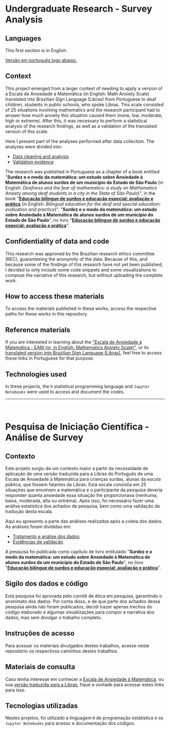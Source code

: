 # Undergraduate Research - Survey Analysis
  ## Languages
  This first section is in English. 
  
  [Versão em português logo abaixo.](#portuguese)
  
  ## Context
  This project emerged from a larger context of needing to apply a version of a Escala de Ansiedade à Matemática (in English: Math Anxiety Scale) translated into Brazilian Sign Language (Libras) from Portuguese to deaf children, students in public schools, who spoke Libras. This scale consisted of 25 situations involving mathematics and the research participant had to answer how much anxiety this situation caused them (none, low, moderate, high or extreme). After this, it was necessary to perform a statistical analysis of the research findings, as well as a validation of the translated version of this scale.

Here I present part of the analyses performed after data collection. The analyses were divided into:
- [Data cleaning and analysis](./cleaning-and-analysis/)
- [Validation evidence](./validation-evidences/)

The research was published in Portuguese as a chapter of a book entitled "**Surdez e o medo da matemática: um estudo sobre Ansiedade à Matemática de alunos surdos de um município do Estado de São Paulo** (in English: *Deafness and the fear of mathematics: a study on Mathematics Anxiety among deaf students in a city in the State of São Paulo*)", in the book "**[Educação bilíngue de surdos e educação especial: avaliação e prática](https://editoradecastro.com.br/produto/educacao-bilingue-de-surdos-e-educacao-especial-avaliacao-e-pratica/)** (in English: *Bilingual education for the deaf and special education: evaluation and practice*)".
"**Surdez e o medo da matemática: um estudo sobre Ansiedade à Matemática de alunos surdos de um município do Estado de São Paulo**", no livro "**[Educação bilíngue de surdos e educação especial: avaliação e prática](https://editoradecastro.com.br/produto/educacao-bilingue-de-surdos-e-educacao-especial-avaliacao-e-pratica/)**".
  
  ## Confidentiality of data and code
This research was approved by the Brazilian research ethics committee (REC), guaranteeing the anonymity of the data. Because of this, and because some of the findings of this research have not yet been published, I decided to only include some code snippets and some visualizations to compose the narrative of this research, but without uploading the complete work.
  
  ## How to access these materials
 To access the materials published in these works, access the respective paths for these works in this repository.

 ## Reference materials
If you are interested in learning about the ["Escala de Ansiedade à Matemática - EAM (or, in English: Mathematics Anxiety Scale)"](https://repositorio.ufscar.br/bitstream/handle/ufscar/8416/TeseACM.pdf?sequence=1&isAllowed=y), or its [translated version into Brazilian Sign Language (Libras)](https://repositorio.ufscar.br/handle/ufscar/14164?show=full), feel free to access these links in Portuguese for that purpose.
  
  ## Technologies used
 In these projects, the ```R``` statistical programming language and ```Jupyter Notebooks``` were used to access and document the codes.
  
  ____
  <br>
  
  # <p id="portuguese">Pesquisa de Iniciação Científica - Análise de Survey</p>
  ## Contexto
  Este projeto surgiu de um contexto maior a partir da necessidade de aplicação de uma versão traduzida para a Libras do Português de uma Escala de Ansiedade à Matemática para crianças surdas, alunas da escola pública, que fossem falantes da Libras. Esta escala consistia em 25 situações que envolvem a matemática e o participante da pesquisa deveria responder quanta ansiedade essa situação lhe proporcionava (nenhuma, baixa, moderada, alta ou extrema). Após isso, foi necessário fazer uma análise estatística dos achados de pesquisa, bem como uma validação da tradução desta escala.

  Aqui eu apresento a parte das análises realizadas após a coleta dos dados. As análises foram divididas em:
  - [Tratamento e análise dos dados](./cleaning-and-analysis/)
  - [Evidências de validação](./validation-evidences/)
  
  A pesquisa foi publicada como capítulo de livro entitulado "**Surdez e o medo da matemática: um estudo sobre Ansiedade à Matemática de alunos surdos de um município do Estado de São Paulo**", no livro "**[Educação bilíngue de surdos e educação especial: avaliação e prática](https://editoradecastro.com.br/produto/educacao-bilingue-de-surdos-e-educacao-especial-avaliacao-e-pratica/)**".
  
  ## Sigilo dos dados e código
Está pesquisa foi aprovada pelo comitê de ética em pesquisa, garantindo o anonimato dos dados. Por conta disso, e de que parte dos achados dessa pesquisa ainda não foram publicados, decidi trazer apenas trechos do código elaborado e algumas visualizações para compor a narrativa dos dados, mas sem divulgar o trabalho completo.
  
  ## Instruções de acesso
  Para acessar os materiais divulgados destes trabalhos, acesse neste repositório os respectivos caminhos destes trabalhos. 

  ## Materiais de consulta
 Caso tenha interesse em conhecer a [Escala de Ansiedade à Matemática](https://repositorio.ufscar.br/bitstream/handle/ufscar/8416/TeseACM.pdf?sequence=1&isAllowed=y), ou sua [versão traduzida para a Libras](https://repositorio.ufscar.br/handle/ufscar/14164?show=full), fique a vontade para acessar estes links para isso.
  
  ## Tecnologias utilizadas
  Nestes projetos, foi utilizado a linguagem ```R``` de programação estatística e os ```Jupyter Notebooks``` para acesso e documentação dos códigos.
